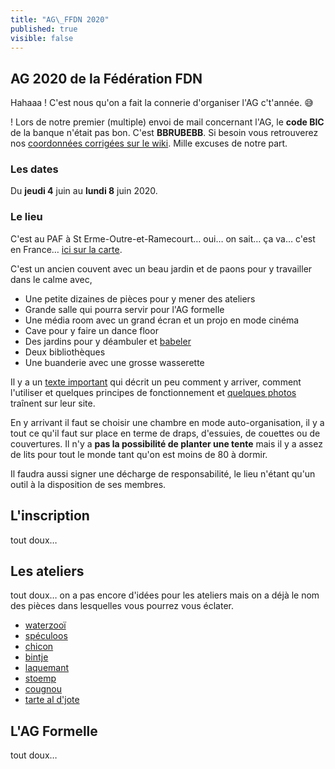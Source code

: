 ```yaml
---
title: "AG\_FFDN 2020"
published: true
visible: false
---
```


## AG 2020 de la Fédération FDN

Hahaaa ! C'est nous qu'on a fait la connerie d'organiser l'AG c't'année. 😅

! Lors de notre premier (multiple) envoi de mail concernant l'AG, le **code BIC** de la banque n'était pas bon. C'est **BBRUBEBB**.  Si besoin vous retrouverez nos [coordonnées corrigées sur le wiki](https://wiki.neutrinet.be/contact#banque). Mille excuses de notre part.

### Les dates

Du **jeudi 4** juin au **lundi 8** juin 2020.

### Le lieu

C'est au PAF à St Erme-Outre-et-Ramecourt… oui… on sait… ça va… c'est en France… [ici sur la carte](https://www.openstreetmap.org/node/4346871489).

C'est un ancien couvent avec un beau jardin et de paons pour y travailler dans le calme avec,

* Une petite dizaines de pièces pour y mener des ateliers
* Grande salle qui pourra servir pour l'AG formelle
* Une média room avec un grand écran et un projo en mode cinéma
* Cave pour y faire un dance floor
* Des jardins pour y déambuler et [babeler](https://fr.wiktionary.org/wiki/babeler)
* Deux bibliothèques
* Une buanderie avec une grosse wasserette

Il y a un [texte important](paf) qui décrit un peu comment y arriver, comment l'utiliser et quelques principes de fonctionnement et [quelques photos](http://pa-f.net/image) traînent sur leur site. 

En y arrivant il faut se choisir une chambre en mode auto-organisation, il y a tout ce qu'il faut sur place en terme de draps, d'essuies, de couettes ou de couvertures.  Il n'y a **pas la possibilité de planter une tente** mais il y a assez de lits pour tout le monde tant qu'on est moins de 80 à dormir.

Il faudra aussi signer une décharge de responsabilité, le lieu n'étant qu'un outil à la disposition de ses membres.

## L'inscription

tout doux…

## Les ateliers

tout doux… on a pas encore d'idées pour les ateliers mais on a déjà le nom des pièces dans lesquelles vous pourrez vous éclater.

- [waterzooï](https://fr.wikipedia.org/wiki/Waterzoo%C3%AF)
- [spéculoos](https://fr.wikipedia.org/wiki/Sp%C3%A9culoos)
- [chicon](https://fr.wikipedia.org/wiki/Endive)
- [bintje](https://fr.wikipedia.org/wiki/Bintje)
- [laquemant](https://fr.wikipedia.org/wiki/Lacquemant)
- [stoemp](https://fr.wikipedia.org/wiki/Stoemp)
- [cougnou](https://fr.wikipedia.org/wiki/Cougnou)
- [tarte al d'jote](https://fr.wikipedia.org/wiki/Tarte_al_d%27jote)


## L'AG Formelle

tout doux…